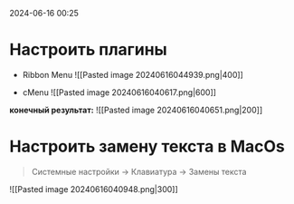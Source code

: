 2024-06-16 00:25

# Настроить плагины

- Ribbon Menu
 ![[Pasted image 20240616044939.png|400]]

- cMenu
![[Pasted image 20240616040617.png|600]]

**конечный результат:**
![[Pasted image 20240616040651.png|200]]


# Настроить замену текста в MacOs

> Системные настройки ->  Клавиатура ->  Замены текста

![[Pasted image 20240616040948.png|300]]

